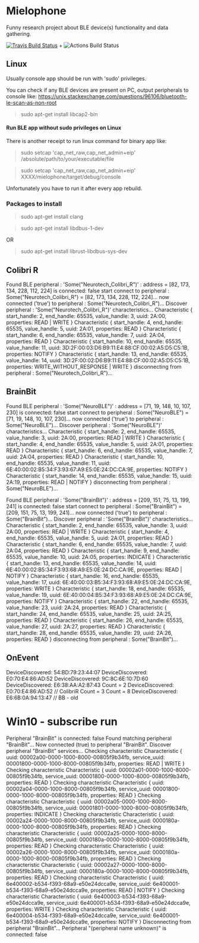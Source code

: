 # Mielophone
Funny research project about BLE device(s) functionality and data gathering.

[![Travis Build Status](https://travis-ci.com/blandger/mielophone.svg?branch=master)](https://travis-ci.com/blandger/mielophone) + ![Actions Build Status](https://github.com/blandger/mielophone/actions/workflows/main.yml/badge.svg?branch=master)

## Linux
Usually console app should be run with 'sudo' privileges.

You can check if any BLE devices are present on PC, output peripherals to console like:
https://unix.stackexchange.com/questions/96106/bluetooth-le-scan-as-non-root
> sudo apt-get install libcap2-bin

#### Run BLE app without sudo privileges on Linux
There is another receipt to run linux command for binary app like:

> sudo setcap 'cap_net_raw,cap_net_admin+eip' /absolute/path/to/your/executable/file

>sudo setcap 'cap_net_raw,cap_net_admin+eip' XXXX/mielophone/target/debug/console

Unfortunately you have to run it after every app rebuild. 

### Packages to install
> sudo apt-get install clang

> sudo apt-get install libdbus-1-dev

OR

> sudo apt-get install librust-libdbus-sys-dev

## Colibri R
Found BLE peripheral : 'Some("Neurotech_Colibri_R")' : address = [82, 173, 134, 228, 112, 224] is connected: false
start connect to peripheral : Some("Neurotech_Colibri_R") = [82, 173, 134, 228, 112, 224]...
now connected ('true') to peripheral : Some("Neurotech_Colibri_R")...
Discover peripheral : 'Some("Neurotech_Colibri_R")' characteristics...
Characteristic { start_handle: 2, end_handle: 65535, value_handle: 3, uuid: 2A:00, properties: READ | WRITE }
Characteristic { start_handle: 4, end_handle: 65535, value_handle: 5, uuid: 2A:01, properties: READ }
Characteristic { start_handle: 6, end_handle: 65535, value_handle: 7, uuid: 2A:04, properties: READ }
Characteristic { start_handle: 10, end_handle: 65535, value_handle: 11, uuid: 3D:2F:00:03:D6:B9:11:E4:88:CF:00:02:A5:D5:C5:1B, properties: NOTIFY }
Characteristic { start_handle: 13, end_handle: 65535, value_handle: 14, uuid: 3D:2F:00:02:D6:B9:11:E4:88:CF:00:02:A5:D5:C5:1B, properties: WRITE_WITHOUT_RESPONSE | WRITE }
disconnecting from peripheral : Some("Neurotech_Colibri_R")...

## BrainBit
Found BLE peripheral : 'Some("NeuroBLE")' : address = [71, 19, 148, 10, 107, 230] is connected: false
start connect to peripheral : Some("NeuroBLE") = [71, 19, 148, 10, 107, 230]...
now connected ('true') to peripheral : Some("NeuroBLE")...
Discover peripheral : 'Some("NeuroBLE")' characteristics...
Characteristic { start_handle: 2, end_handle: 65535, value_handle: 3, uuid: 2A:00, properties: READ | WRITE }
Characteristic { start_handle: 4, end_handle: 65535, value_handle: 5, uuid: 2A:01, properties: READ }
Characteristic { start_handle: 6, end_handle: 65535, value_handle: 7, uuid: 2A:04, properties: READ }
Characteristic { start_handle: 10, end_handle: 65535, value_handle: 11, uuid: 6E:40:00:02:B5:34:F3:93:67:A9:E5:0E:24:DC:CA:9E, properties: NOTIFY }
Characteristic { start_handle: 14, end_handle: 65535, value_handle: 15, uuid: 2A:19, properties: READ | NOTIFY }
disconnecting from peripheral : Some("NeuroBLE")...


Found BLE peripheral : 'Some("BrainBit")' : address = [209, 151, 75, 13, 199, 241] is connected: false
start connect to peripheral : Some("BrainBit") = [209, 151, 75, 13, 199, 241]...
now connected ('true') to peripheral : Some("BrainBit")...
Discover peripheral : 'Some("BrainBit")' characteristics...
Characteristic { start_handle: 2, end_handle: 65535, value_handle: 3, uuid: 2A:00, properties: READ | WRITE }
Characteristic { start_handle: 4, end_handle: 65535, value_handle: 5, uuid: 2A:01, properties: READ }
Characteristic { start_handle: 6, end_handle: 65535, value_handle: 7, uuid: 2A:04, properties: READ }
Characteristic { start_handle: 9, end_handle: 65535, value_handle: 10, uuid: 2A:05, properties: INDICATE }
Characteristic { start_handle: 13, end_handle: 65535, value_handle: 14, uuid: 6E:40:00:02:B5:34:F3:93:68:A9:E5:0E:24:DC:CA:9E, properties: READ | NOTIFY }
Characteristic { start_handle: 16, end_handle: 65535, value_handle: 17, uuid: 6E:40:00:03:B5:34:F3:93:68:A9:E5:0E:24:DC:CA:9E, properties: WRITE }
Characteristic { start_handle: 18, end_handle: 65535, value_handle: 19, uuid: 6E:40:00:04:B5:34:F3:93:68:A9:E5:0E:24:DC:CA:9E, properties: NOTIFY }
Characteristic { start_handle: 22, end_handle: 65535, value_handle: 23, uuid: 2A:24, properties: READ }
Characteristic { start_handle: 24, end_handle: 65535, value_handle: 25, uuid: 2A:25, properties: READ }
Characteristic { start_handle: 26, end_handle: 65535, value_handle: 27, uuid: 2A:27, properties: READ }
Characteristic { start_handle: 28, end_handle: 65535, value_handle: 29, uuid: 2A:26, properties: READ }
disconnecting from peripheral : Some("BrainBit")...

## OnEvent
DeviceDiscovered: 54:BD:79:23:44:07
DeviceDiscovered: E0:70:E4:86:AD:52
DeviceDiscovered: 9C:8C:6E:10:7D:60
DeviceDiscovered: E6:38:AA:A2:87:43
Count = 2
DeviceDiscovered: E0:70:E4:86:AD:52 // ColibriR
Count = 3
Count = 8
DeviceDiscovered: E6:6B:0A:94:13:47 // BB - old


Win10 - subscribe run
===================
Peripheral "BrainBit" is connected: false
Found matching peripheral "BrainBit"...
Now connected (true) to peripheral "BrainBit".
Discover peripheral "BrainBit" services...
Checking characteristic Characteristic { uuid: 00002a00-0000-1000-8000-00805f9b34fb, service_uuid: 00001800-0000-1000-8000-00805f9b34fb, properties: READ | WRITE }
Checking characteristic Characteristic { uuid: 00002a01-0000-1000-8000-00805f9b34fb, service_uuid: 00001800-0000-1000-8000-00805f9b34fb, properties: READ }
Checking characteristic Characteristic { uuid: 00002a04-0000-1000-8000-00805f9b34fb, service_uuid: 00001800-0000-1000-8000-00805f9b34fb, properties: READ }
Checking characteristic Characteristic { uuid: 00002a05-0000-1000-8000-00805f9b34fb, service_uuid: 00001801-0000-1000-8000-00805f9b34fb, properties: INDICATE }
Checking characteristic Characteristic { uuid: 00002a24-0000-1000-8000-00805f9b34fb, service_uuid: 0000180a-0000-1000-8000-00805f9b34fb, properties: READ }
Checking characteristic Characteristic { uuid: 00002a25-0000-1000-8000-00805f9b34fb, service_uuid: 0000180a-0000-1000-8000-00805f9b34fb, properties: READ }
Checking characteristic Characteristic { uuid: 00002a26-0000-1000-8000-00805f9b34fb, service_uuid: 0000180a-0000-1000-8000-00805f9b34fb, properties: READ }
Checking characteristic Characteristic { uuid: 00002a27-0000-1000-8000-00805f9b34fb, service_uuid: 0000180a-0000-1000-8000-00805f9b34fb, properties: READ }
Checking characteristic Characteristic { uuid: 6e400002-b534-f393-68a9-e50e24dcca9e, service_uuid: 6e400001-b534-f393-68a9-e50e24dcca9e, properties: READ | NOTIFY }
Checking characteristic Characteristic { uuid: 6e400003-b534-f393-68a9-e50e24dcca9e, service_uuid: 6e400001-b534-f393-68a9-e50e24dcca9e, properties: WRITE }
Checking characteristic Characteristic { uuid: 6e400004-b534-f393-68a9-e50e24dcca9e, service_uuid: 6e400001-b534-f393-68a9-e50e24dcca9e, properties: NOTIFY }
Disconnecting from peripheral "BrainBit"...
Peripheral "(peripheral name unknown)" is connected: false
